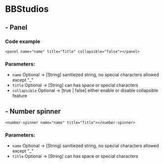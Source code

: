 # BBStudios
## - Panel 

### Code example
```
<panel name="name" title="Title" collapsible="false"></panel>
```
### Parameters:
* `name` Optional -> [String] sanitiezed string, no special characters allowed except "_" 
* `title` Optional -> [String] can has space or special characters
* `collapsible` Optional -> [true | false] either enable or disable collapsible feature 

## - Number spinner

```
<number-spinner name="name" title="Title"></number-spinner>
```
### Parameters:
* `name` Optional -> [String] sanitiezed string, no special characters allowed except "_" 
* `title` Optional -> [String] can has space or special characters
